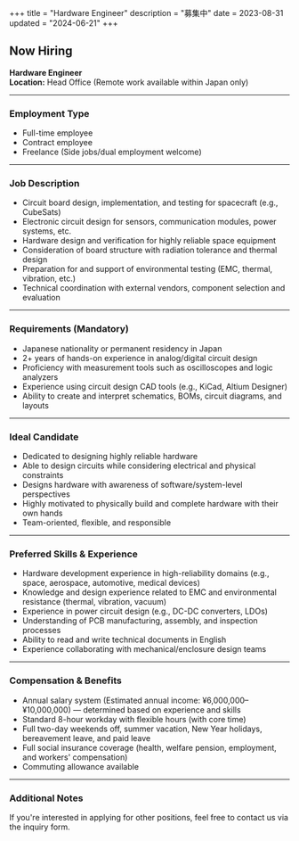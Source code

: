 +++
title = "Hardware Engineer"
description = "募集中"
date = 2023-08-31
updated = "2024-06-21"
+++

## Now Hiring  
**Hardware Engineer**  
**Location:** Head Office (Remote work available within Japan only)

---

### Employment Type  
- Full-time employee  
- Contract employee  
- Freelance (Side jobs/dual employment welcome)

---

### Job Description  
- Circuit board design, implementation, and testing for spacecraft (e.g., CubeSats)  
- Electronic circuit design for sensors, communication modules, power systems, etc.  
- Hardware design and verification for highly reliable space equipment  
- Consideration of board structure with radiation tolerance and thermal design  
- Preparation for and support of environmental testing (EMC, thermal, vibration, etc.)  
- Technical coordination with external vendors, component selection and evaluation

---

### Requirements (Mandatory)  
- Japanese nationality or permanent residency in Japan  
- 2+ years of hands-on experience in analog/digital circuit design  
- Proficiency with measurement tools such as oscilloscopes and logic analyzers  
- Experience using circuit design CAD tools (e.g., KiCad, Altium Designer)  
- Ability to create and interpret schematics, BOMs, circuit diagrams, and layouts

---

### Ideal Candidate  
- Dedicated to designing highly reliable hardware  
- Able to design circuits while considering electrical and physical constraints  
- Designs hardware with awareness of software/system-level perspectives  
- Highly motivated to physically build and complete hardware with their own hands  
- Team-oriented, flexible, and responsible

---

### Preferred Skills & Experience  
- Hardware development experience in high-reliability domains (e.g., space, aerospace, automotive, medical devices)  
- Knowledge and design experience related to EMC and environmental resistance (thermal, vibration, vacuum)  
- Experience in power circuit design (e.g., DC-DC converters, LDOs)  
- Understanding of PCB manufacturing, assembly, and inspection processes  
- Ability to read and write technical documents in English  
- Experience collaborating with mechanical/enclosure design teams

---

### Compensation & Benefits  
- Annual salary system (Estimated annual income: ¥6,000,000–¥10,000,000) — determined based on experience and skills  
- Standard 8-hour workday with flexible hours (with core time)  
- Full two-day weekends off, summer vacation, New Year holidays, bereavement leave, and paid leave  
- Full social insurance coverage (health, welfare pension, employment, and workers' compensation)  
- Commuting allowance available

---

### Additional Notes  
If you're interested in applying for other positions, feel free to contact us via the inquiry form.
